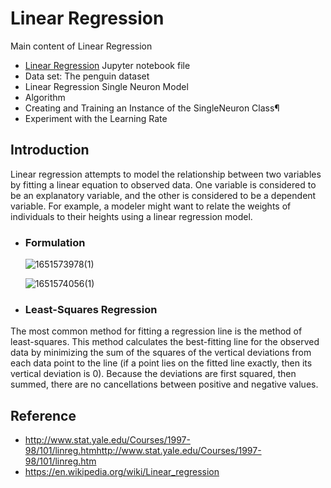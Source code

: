 # Linear Regression
Main content of Linear Regression
* [Linear Regression](/guides/content/editing-an-existing-page) Jupyter notebook file
* Data set: The penguin dataset
* Linear Regression Single Neuron Model
* Algorithm
* Creating and Training an Instance of the SingleNeuron Class¶
* Experiment with the Learning Rate
## Introduction 
Linear regression attempts to model the relationship between two variables by fitting a linear equation to observed data. One variable is considered to be an explanatory variable, and the other is considered to be a dependent variable. For example, a modeler might want to relate the weights of individuals to their heights using a linear regression model.

* ### Formulation
  ![1651573978(1)](https://user-images.githubusercontent.com/90750119/166438963-2cdc2cdd-538c-4e93-b0a3-0721d62e6af8.png)
  
  ![1651574056(1)](https://user-images.githubusercontent.com/90750119/166439100-a9ff9293-20b2-4127-914f-ced49fdb2a96.png)



* ### Least-Squares Regression
 The most common method for fitting a regression line is the method of least-squares. This method calculates the best-fitting line for the observed data by minimizing the sum of the squares of the vertical deviations from each data point to the line (if a point lies on the fitted line exactly, then its vertical deviation is 0). Because the deviations are first squared, then summed, there are no cancellations between positive and negative values.

## Reference 
* http://www.stat.yale.edu/Courses/1997-98/101/linreg.htmhttp://www.stat.yale.edu/Courses/1997-98/101/linreg.htm
* https://en.wikipedia.org/wiki/Linear_regression
 
